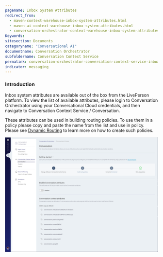 ```yaml
---
pagename: Inbox System Attributes
redirect_from:
  - maven-context-warehouse-inbox-system-attributes.html
  - maven-ai-context-warehouse-inbox-system-attributes.html
  - conversation-orchestrator-context-warehouse-inbox-system-attributes.html
Keywords:
sitesection: Documents
categoryname: "Conversational AI"
documentname: Conversation Orchestrator
subfoldername: Conversation Context Service
permalink: conversation-orchestrator-conversation-context-service-inbox-system-attributes.html
indicator: messaging
---
```


### Introduction

Inbox system attributes are available out of the box from the LivePerson platform. To view the list of available attributes, please login to Conversation Orchestrator using your Conversational Cloud credentials, and then navigate to Conversation Context Service / Conversation. 

These attributes can be used in building routing policies. To use them in a policy please copy and paste the name from the list and use in policy. Please see [Dynamic Routing](maven-ai-powered-routing-overview.html) to learn more on how to create such policies.

<img class="fancyimage" width="750" src="img/maven/conversationContextService-inbox.png">

